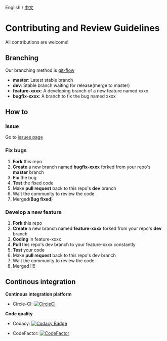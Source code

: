 English / [中文](doc/CONTRIBUTING_CN.md)

# Contributing and Review Guidelines

All contributions are welcome! 

## Branching

Our branching method is [git-flow](https://jeffkreeftmeijer.com/git-flow/)

- **master**: Latest stable branch
- **dev**: Stable branch waiting for release(merge to master)
- **feature-xxxx**: A developing branch of a new feature named xxxx
- **bugfix-xxxx**: A branch to fix the bug named xxxx

## How to

### Issue

Go to [issues page](https://github.com/FISCO-BCOS/generator/issues)

### Fix bugs

1. **Fork** this repo
2. **Create** a new branch named **bugfix-xxxx** forked from your repo's **master** branch
3. **Fix** the bug
4. **Test** the fixed code
5. Make **pull request** back to this repo's **dev** branch 
6. Wait the community to review the code
7. Merged(**Bug fixed**)

### Develop a new feature

1. **Fork** this repo
2. **Create** a new branch named **feature-xxxx** forked from your repo's **dev** branch
3. **Coding** in feature-xxxx
4. **Pull** this repo's dev branch to your feature-xxxx constantly
5. **Test** your code
6. Make **pull request** back to this repo's dev branch
7. Wait the community to review the code
8. Merged !!!!


## Continous integration

**Continous integration platform**

* Circle-CI: [![CircleCI](https://circleci.com/gh/FISCO-BCOS/generator.svg?style=shield)](https://circleci.com/gh/FISCO-BCOS/generator)

**Code quality**

* Codacy: [![Codacy Badge](https://api.codacy.com/project/badge/Grade/be1e9f1c699e4275a97d202cec9ae1e0)](https://www.codacy.com/app/fisco/generator?utm_source=github.com&utm_medium=referral&utm_content=FISCO-BCOS/generator&utm_campaign=Badge_Grade)

* CodeFactor: [![CodeFactor](https://www.codefactor.io/repository/github/fisco-bcos/generator/badge)](https://www.codefactor.io/repository/github/fisco-bcos/generator)
